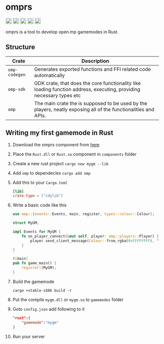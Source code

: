 # omprs

[<img alt="crates.io" src="https://img.shields.io/crates/v/omp.svg?style=for-the-badge&color=fc8d62&logo=rust" height="20">](https://crates.io/crates/omp)
[<img alt="docs.rs" src="https://img.shields.io/badge/docs.rs-omp-66c2a5?style=for-the-badge&labelColor=555555&logo=docs.rs" height="20">](https://docs.rs/omp)
[<img alt="build status" src="https://img.shields.io/github/actions/workflow/status/sreyas-sreelal/omprs-gdk/build.yml?branch=master&style=for-the-badge" height="20">](https://github.com/sreyas-sreelal/omprs-gdk/actions?query=branch%3Amaster)
[<img alt="patreon" src="https://img.shields.io/badge/patreon-sreyas_sreelal-pink?style=for-the-badge&logo=patreon" height="20">](https://www.patreon.com/sreyas_sreelal)
[<img alt="kofi" src="https://img.shields.io/badge/kofi-sreyas-blue?style=for-the-badge&logo=kofi" height="20">](https://ko-fi.com/sreyas)


omprs is a tool to develop open.mp gamemodes in Rust.

## Structure
|**Crate**|**Description**|
|-----|----------------------------------------------------------------------|
|`omp-codegen`| Generates exported functions and FFI related code automatically|
|`omp-sdk`| GDK crate, that does the core functionality like loading function address, executing, providing necessary types etc|
|`omp`| The main crate the is supposed to be used by the players, neatly exposing all of the functionalities and APIs.


## Writing my first gamemode in Rust
1. Download the omprs component from [here](https://github.com/Sreyas-Sreelal/omprs/releases)
2. Place the `Rust.dll` or `Rust.so` component in `components` folder
3. Create a new rust project
   `cargo new mygm --lib`
4. Add `omp` to dependecies
    `cargo add omp`
5. Add this to your `Cargo.toml`
    ```toml
    [lib]
    crate-type = ["cdylib"]
    ```
6. Write a basic code like this
    ```Rust
    use omp::{events::Events, main, register, types::colour::Colour};

    struct MyGM;

    impl Events for MyGM {
        fn on_player_connect(&mut self, player: omp::players::Player) {
            player.send_client_message(Colour::from_rgba(0xFFFFFFFF), "Welcome to my server!");
        }
    }

    #[main]
    pub fn game_main() {
        register!(MyGM);
    }
    ```
7. Build the gamemode

   `cargo +stable-i686 build -r`
8. Put the compile `mygm.dll` or `mygm.so` to `gamemodes` folder
9. Goto `config.json` add following to it
    ```json
    "rust":{
        "gamemode":"mygm"
    }
    ```
10. Run your server



